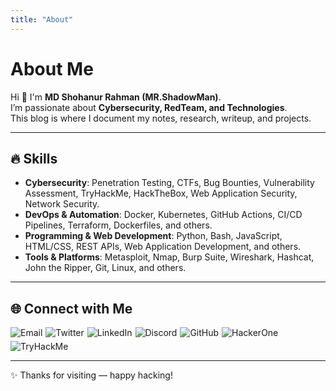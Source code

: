 ```yaml
---
title: "About"
---
```


# About Me

Hi 👋 I'm **MD Shohanur Rahman (MR.ShadowMan)**.  
I’m passionate about **Cybersecurity, RedTeam, and Technologies**.  
This blog is where I document my notes, research, writeup, and projects.

---

## 🔥 Skills

- **Cybersecurity**: Penetration Testing, CTFs, Bug Bounties, Vulnerability Assessment, TryHackMe, HackTheBox, Web Application Security, Network Security.
- **DevOps & Automation**: Docker, Kubernetes, GitHub Actions, CI/CD Pipelines, Terraform, Dockerfiles, and others.
- **Programming & Web Development**: Python, Bash, JavaScript, HTML/CSS, REST APIs, Web Application Development, and others.
- **Tools & Platforms**: Metasploit, Nmap, Burp Suite, Wireshark, Hashcat, John the Ripper, Git, Linux, and others.

---

## 🌐 Connect with Me

<div style="display:flex; gap:5px; flex-wrap:wrap;">

<a href="mailto:shohanur8ever@gmail.com" target="_blank" style="text-decoration:none;">
  <img src="https://img.shields.io/badge/Email-%23D14836?style=for-the-badge&logo=gmail&logoColor=white" alt="Email">
</a>

<a href="https://x.com/0xshadowman" target="_blank" style="text-decoration:none;">
  <img src="https://img.shields.io/badge/Twitter-%231DA1F2?style=for-the-badge&logo=twitter&logoColor=white" alt="Twitter">
</a>

<a href="https://www.linkedin.com/in/0xShadowMan" target="_blank" style="text-decoration:none;">
  <img src="https://img.shields.io/badge/LinkedIn-%230A66C2?style=for-the-badge&logo=linkedin&logoColor=white" alt="LinkedIn">
</a>

<a href="https://discord.com/users/0xshadowman" target="_blank" style="text-decoration:none;">
  <img src="https://img.shields.io/badge/Discord-%237289DA?style=for-the-badge&logo=discord&logoColor=white" alt="Discord">
</a>

<a href="https://github.com/0xShadowMan" target="_blank" style="text-decoration:none;">
  <img src="https://img.shields.io/badge/GitHub-%23181717?style=for-the-badge&logo=github&logoColor=white" alt="GitHub">
</a>

<a href="https://hackerone.com/0xShadowMan" target="_blank" style="text-decoration:none;">
  <img src="https://img.shields.io/badge/HackerOne-%23000000?style=for-the-badge&logo=hackerone&logoColor=white" alt="HackerOne">
</a>

<a href="https://tryhackme.com/p/MR.ShadowMan" target="_blank" style="text-decoration:none;">
  <img src="https://img.shields.io/badge/TryHackMe-%23FF6600?style=for-the-badge&logo=tryhackme&logoColor=white" alt="TryHackMe">
</a>

</div>

---

✨ Thanks for visiting — happy hacking!

